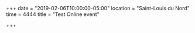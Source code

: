 +++
date = "2019-02-06T10:00:00-05:00"
location = "Saint-Louis du Nord"
time = 4444
title = "Test Online event"

+++
